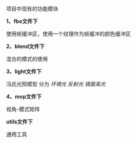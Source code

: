 项目中现有的功能模块

**1、fbo文件下**

使用帧缓冲区，使用一个纹理作为帧缓冲的颜色缓冲区

**2、blend文件下**

混合的模式的使用

**3、light文件下**

冯氏光照模型
分为 *环境光  反射光 镜面高光*

**4、mvp文件下**

视角-模式矩阵

**utils文件下**

通用工具
